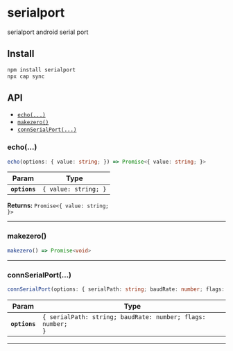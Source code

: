 # serialport

serialport android serial port

## Install

```bash
npm install serialport
npx cap sync
```

## API

<docgen-index>

* [`echo(...)`](#echo)
* [`makezero()`](#makezero)
* [`connSerialPort(...)`](#connserialport)

</docgen-index>

<docgen-api>
<!--Update the source file JSDoc comments and rerun docgen to update the docs below-->

### echo(...)

```typescript
echo(options: { value: string; }) => Promise<{ value: string; }>
```

| Param         | Type                            |
| ------------- | ------------------------------- |
| **`options`** | <code>{ value: string; }</code> |

**Returns:** <code>Promise&lt;{ value: string; }&gt;</code>

--------------------


### makezero()

```typescript
makezero() => Promise<void>
```

--------------------


### connSerialPort(...)

```typescript
connSerialPort(options: { serialPath: string; baudRate: number; flags: number; }) => Promise<void>
```

| Param         | Type                                                                  |
| ------------- | --------------------------------------------------------------------- |
| **`options`** | <code>{ serialPath: string; baudRate: number; flags: number; }</code> |

--------------------

</docgen-api>
